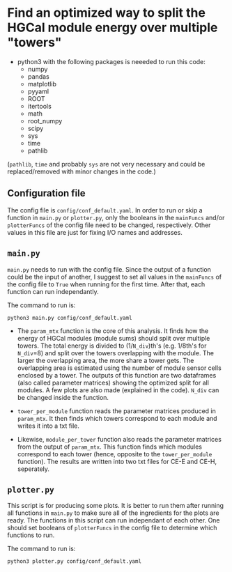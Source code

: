 # Find an optimized way to split the HGCal module energy over multiple "towers"

- python3 with the following packages is neeeded to run this code:
    - numpy
    - pandas
    - matplotlib
    - pyyaml
    - ROOT
    - itertools
    - math
    - root_numpy
    - scipy
    - sys
    - time
    - pathlib

(`pathlib`, `time` and probably `sys` are not very necessary and could be replaced/removed with minor changes in the code.)

## Configuration file

The config file is `config/conf_default.yaml`. In order to run or skip a function in `main.py` or `plotter.py`, only the booleans in the `mainFuncs` and/or `plotterFuncs` of the config file need to be changed, respectively. Other values in this file are just for fixing I/O names and addresses.

## `main.py`

`main.py` needs to run with the config file. Since the output of a function could be the input of another, I suggest to set all values in the `mainFuncs` of the config file to `True` when running for the first time. After that, each function can run independantly.

The command to run is:

`python3 main.py config/conf_default.yaml`

- The `param_mtx` function is the core of this analysis. It finds how the energy of HGCal modules (module sums) should split over multiple towers. The total energy is divided to (1/`N_div`)th's (e.g. 1/8th's for `N_div`=8) and split over the towers overlapping with the module. The larger the overlapping area, the more share a tower gets. The overlapping area is estimated using the number of module sensor cells enclosed by a tower. The outputs of this function are two dataframes (also called parameter matrices) showing the optimized split for all modules. A few plots are also made (explained in the code). `N_div` can be changed inside the function.

- `tower_per_module` function reads the parameter matrices produced in `param_mtx`. It then finds which towers correspond to each module and writes it into a txt file.

- Likewise, `module_per_tower` function also reads the parameter matrices from the output of `param_mtx`.  This function finds which modules correspond to each tower (hence, opposite to the `tower_per_module` function). The results are written into two txt files for CE-E and CE-H, seperately.


## `plotter.py`

This script is for producing some plots. It is better to run them after running all functions in `main.py` to make sure all of the ingredients for the plots are ready. The functions in this script can run independant of each other. One should set booleans of `plotterFuncs` in the config file to determine which functions to run.

The command to run is:

`python3 plotter.py config/conf_default.yaml`
